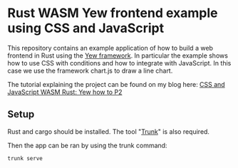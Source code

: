 # Rust WASM Yew frontend example using CSS and JavaScript

This repository contains an example application of how to build a web frontend in Rust using the [Yew framework](https://yew.rs/). In particular the example shows how to use CSS with conditions and how to integrate with JavaScript. In this case we use the framework chart.js to draw a line chart.

The tutorial explaining the project can be found on my blog here: [CSS and JavaScript WASM Rust: Yew how to P2](https://tms-dev-blog.com/css-and-javascript-wasm-rust-yew-how-to-p2/)


## Setup

Rust and cargo should be installed. The tool "[Trunk](https://trunkrs.dev/)" is also required. 

Then the app can be ran by using the trunk command:

```
trunk serve
```